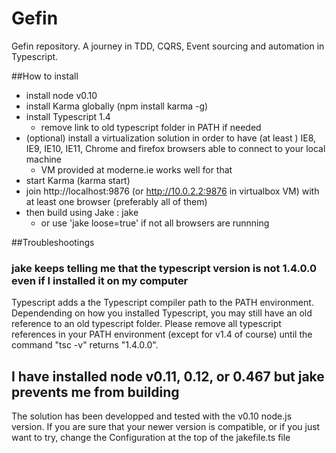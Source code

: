 # Gefin
Gefin repository. A journey in TDD, CQRS, Event sourcing and automation in Typescript.

##How to install
* install node v0.10
* install Karma globally (npm install karma -g)
* install Typescript 1.4
	* remove link to old typescript folder in PATH if needed
* (optional) install a virtualization solution in order to have (at least ) IE8, IE9, IE10, IE11, Chrome and firefox browsers able to connect to your local machine
	* VM provided at moderne.ie works well for that
* start Karma (karma start)
* join http://localhost:9876 (or http://10.0.2.2:9876 in virtualbox VM) with at least one browser (preferably all of them)
* then build using Jake : jake
	* or use 'jake loose=true' if not all browsers are runnning

##Troubleshootings
### jake keeps telling me that the typescript version is not 1.4.0.0 even if I installed it on my computer
Typescript adds a the Typescript compiler path to the PATH environment. Dependending on how you installed Typescript, you may still have an old reference to an old typescript folder. Please remove all typescript references in your PATH environment (except for v1.4 of course) until the command "tsc -v" returns "1.4.0.0".

## I have installed node v0.11, 0.12, or 0.467 but jake prevents me from building
The solution has been developped and tested with the v0.10 node.js version. If you are sure that your newer version is compatible, or if you just want to try, change the Configuration at the top of the jakefile.ts file